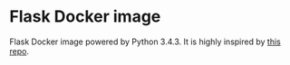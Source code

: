 # Flask Docker image

Flask Docker image powered by Python 3.4.3. It is highly inspired by [this repo](https://github.com/p0bailey/docker-flask).
